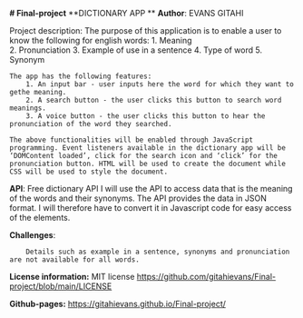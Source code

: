**# Final-project**
**DICTIONARY APP
**
**Author**: EVANS GITAHI

Project description:
    The purpose of this application is to enable a user to know the following for english words:
        1. Meaning  
        2. Pronunciation 
        3. Example of use in a sentence
        4. Type of word
        5. Synonym 

    The app has the following features:
        1. An input bar - user inputs here the word for which they want to gethe meaning.
        2. A search button - the user clicks this button to search word meanings.
        3. A voice button - the user clicks this button to hear the pronunciation of the word they searched.

    The above functionalities will be enabled through JavaScript programming. Event listeners available in the dictionary app will be ‘DOMContent loaded’, click for the search icon and ‘click’ for the pronunciation button. HTML will be used to create the document while CSS will be used to style the document.
    
   **API**: Free dictionary API
        I will use the API to access data that is the meaning of the words and their synonyms. The API provides the data in JSON format. I will therefore have to convert it in Javascript code for easy access of the elements.
    
   **Challenges**:
    
        Details such as example in a sentence, synonyms and pronunciation are not available for all words.

   **License information:** MIT license https://github.com/gitahievans/Final-project/blob/main/LICENSE

   **Github-pages:** https://gitahievans.github.io/Final-project/ 
